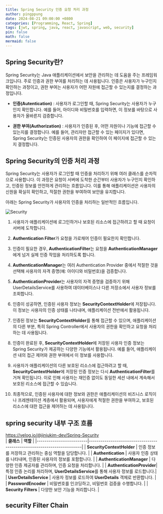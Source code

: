 ```yaml
---
title: Spring Security 인증 요청 처리 과정
author: pingppung
date: 2024-08-21 09:00:00 +0800
categories: [Programming, React, Spring]
tags: [jwt, spring, java, react, javascript, web, security]
pin: false
math: false
mermaid: false
---
```


## Spring Security란?
Spring Security는 Java 애플리케이션에서 보안을 관리하는 데 도움을 주는 프레임워크입니다. 주로 인증과 권한 부여를 처리하는 데 사용됩니다. 인증은 사용자가 누구인지 확인하는 과정이고, 권한 부여는 사용자가 어떤 자원에 접근할 수 있는지를 결정하는 과정입니다.

- **인증(Autentication)** : 사용자가 로그인할 때, Spring Security는 사용자가 누구인지 확인합니다. 예를 들어, 아이디와 비밀번호를 입력하면, 이 정보를 바탕으로 사용자가 올바른지 검증합니다.

- **권한 부여(Authorization)** : 사용자가 인증된 후, 어떤 자원이나 기능에 접근할 수 있는지를 결정합니다. 예를 들어, 관리자만 접근할 수 있는 페이지가 있다면, Spring Security는 인증된 사용자의 권한을 확인하여 이 페이지에 접근할 수 있는지 결정합니다.

## Spring Security의 인증 처리 과정

Spring Security는 사용자가 로그인할 때 인증을 처리하기 위해 여러 클래스를 순차적으로 사용합니다. 이 과정은 요청이 서버에 도착한 순간부터 사용자가 누구인지 확인하고, 인증된 정보를 안전하게 관리하는 흐름입니다. 이를 통해 애플리케이션은 사용자의 신원을 확실히 확인하고, 적절한 권한을 부여하여 보안을 유지합니다.

아래는 Spring Security가 사용자의 인증을 처리하는 일반적인 흐름입니다.

![Security](https://pingppung.github.io/assets/img/posts/2024-08-21/architecture.png)


1. 사용자가 애플리케이션에 로그인하거나 보호된 리소스에 접근하려고 할 때 요청이 서버에 도착합니다.

2. **Authentication Filter**가 요청을 가로채어 인증이 필요한지 확인합니다.

3. 인증이 필요한 경우, **AuthenticationFilter**는 요청을 **AuthenticationManager**에게 넘겨 실제 인증 작업을 처리하도록 합니다.

4. **AuthenticationManager**는 여러 Authentication Provider 중에서 적절한 것을 선택해 사용자의 자격 증명(예: 아이디와 비밀번호)을 검증합니다.

5. **AuthenticationProvider**는 사용자의 자격 증명을 검증하기 위해 UserDetailsService를 사용하여 데이터베이스나 다른 저장소에서 사용자 정보를 조회합니다.

6. 인증이 성공하면, 인증된 사용자 정보는 **SecurityContextHolder**에 저장됩니다. 이 정보는 사용자의 인증 상태를 나타내며, 애플리케이션 전반에서 활용됩니다.

7. 인증된 정보는 **SecurityContextHolder**를 통해 접근할 수 있으며, 애플리케이션의 다른 부분, 특히 Spring Controller에서 사용자의 권한을 확인하고 요청을 처리하는 데 사용됩니다.

8. 인증이 완료된 후, **SecurityContextHolder**에 저장된 사용자 인증 정보는 Spring Security가 제공하는 다양한 기능에서 활용됩니다. 예를 들어, 애플리케이션 내의 접근 제어와 권한 부여에서 이 정보를 사용합니다.

9. 사용자가 애플리케이션의 다른 보호된 리소스에 접근하려고 할 때, **SecurityContextHolder**에 저장된 인증 정보는 다시 **AuthenticationFilter**를 거쳐 확인됩니다. 이로 인해 사용자는 재인증 없이도 동일한 세션 내에서 계속해서 보호된 리소스에 접근할 수 있습니다.

10. 최종적으로, 인증된 사용자에 대한 정보와 권한은 애플리케이션의 비즈니스 로직이나 프레젠테이션 계층에서 활용되며, 사용자에게 적절한 권한을 부여하고, 보호된 리소스에 대한 접근을 제어하는 데 사용됩니다.


## spring security 내부 구조 흐름

https://velog.io/@jinjukim-dev/Spring-Security  
| **클래스**              | **역할**                                                                 |
|--------------------------|--------------------------------------------------------------------------|
| **SecurityContextHolder** | 인증 정보를 저장하고 관리하는 중심 역할을 담당합니다.                   |
| **Authentication**        | 사용자 인증 상태를 나타내며, 인증된 사용자의 정보를 포함합니다.          |
| **AuthenticationManager** | 다양한 인증 제공자를 관리하며, 인증 요청을 처리합니다.                 |
| **AuthenticationProvider**| 특정 인증 논리를 처리하며, **UserDetailsService**를 통해 사용자 정보를 로드합니다.|
| **UserDetailsService**    | 사용자 정보를 로드하여 **UserDetails** 객체로 반환합니다.               |
| **PasswordEncoder**       | 비밀번호를 인코딩하고, 비밀번호 검증을 수행합니다.                      |
| **Security Filters**      | 다양한 보안 기능을 처리합니다.                                        |

## security Filter Chain